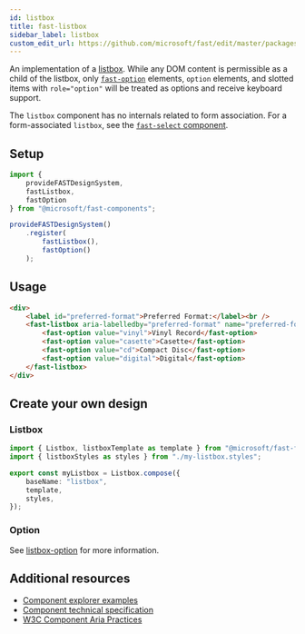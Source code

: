 ```yaml
---
id: listbox
title: fast-listbox
sidebar_label: listbox
custom_edit_url: https://github.com/microsoft/fast/edit/master/packages/web-components/fast-foundation/src/listbox/README.md
---
```


An implementation of a [listbox](https://w3c.github.io/aria-practices/#Listbox). While any DOM content is permissible as a child of the listbox, only [`fast-option`](/docs/components/listbox-option) elements, `option` elements, and slotted items with `role="option"` will be treated as options and receive keyboard support.

The `listbox` component has no internals related to form association. For a form-associated `listbox`, see the [`fast-select` component](/docs/components/select).

## Setup

```ts
import {
    provideFASTDesignSystem,
    fastListbox,
    fastOption
} from "@microsoft/fast-components";

provideFASTDesignSystem()
    .register(
        fastListbox(),
        fastOption()
    );
```

## Usage

```html live
<div>
    <label id="preferred-format">Preferred Format:</label><br />
    <fast-listbox aria-labelledby="preferred-format" name="preferred-format">
        <fast-option value="vinyl">Vinyl Record</fast-option>
        <fast-option value="casette">Casette</fast-option>
        <fast-option value="cd">Compact Disc</fast-option>
        <fast-option value="digital">Digital</fast-option>
    </fast-listbox>
</div>
```

## Create your own design

### Listbox

```ts
import { Listbox, listboxTemplate as template } from "@microsoft/fast-foundation";
import { listboxStyles as styles } from "./my-listbox.styles";

export const myListbox = Listbox.compose({
    baseName: "listbox",
    template,
    styles,
});
```

### Option

See [listbox-option](/docs/components/listbox-option) for more information.

## Additional resources

* [Component explorer examples](https://explore.fast.design/components/fast-listbox)
* [Component technical specification](https://github.com/microsoft/fast/blob/master/packages/web-components/fast-foundation/src/listbox/listbox.spec.md)
* [W3C Component Aria Practices](https://w3c.github.io/aria-practices/#Listbox)
